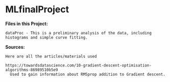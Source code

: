 # MLfinalProject


**Files in this Project:**
  
    dataProc - This is a preliminary analysis of the data, including histograms and simple curve fitting.


**Sources:**
  
    Here are all the articles/materials used
    
    https://towardsdatascience.com/10-gradient-descent-optimisation-algorithms-86989510b5e9
      Used to gain information about RMSprop addition to Gradient descent.
  
  
